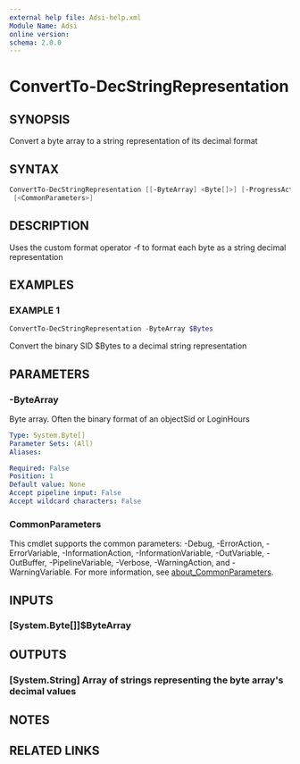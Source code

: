 ```yaml
---
external help file: Adsi-help.xml
Module Name: Adsi
online version:
schema: 2.0.0
---
```


# ConvertTo-DecStringRepresentation

## SYNOPSIS
Convert a byte array to a string representation of its decimal format

## SYNTAX

```powershell
ConvertTo-DecStringRepresentation [[-ByteArray] <Byte[]>] [-ProgressAction <ActionPreference>]
 [<CommonParameters>]
```

## DESCRIPTION
Uses the custom format operator -f to format each byte as a string decimal representation

## EXAMPLES

### EXAMPLE 1
```powershell
ConvertTo-DecStringRepresentation -ByteArray $Bytes
```

Convert the binary SID $Bytes to a decimal string representation

## PARAMETERS

### -ByteArray
Byte array. 
Often the binary format of an objectSid or LoginHours

```yaml
Type: System.Byte[]
Parameter Sets: (All)
Aliases:

Required: False
Position: 1
Default value: None
Accept pipeline input: False
Accept wildcard characters: False
```

### CommonParameters
This cmdlet supports the common parameters: -Debug, -ErrorAction, -ErrorVariable, -InformationAction, -InformationVariable, -OutVariable, -OutBuffer, -PipelineVariable, -Verbose, -WarningAction, and -WarningVariable. For more information, see [about_CommonParameters](http://go.microsoft.com/fwlink/?LinkID=113216).

## INPUTS

### [System.Byte[]]$ByteArray
## OUTPUTS

### [System.String] Array of strings representing the byte array's decimal values
## NOTES

## RELATED LINKS

